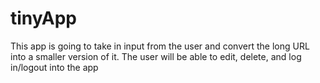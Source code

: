 # tinyApp

This app is going to take in input from the user and convert the long URL into a smaller version of it. The user will be able to edit, delete, and log in/logout into the app

